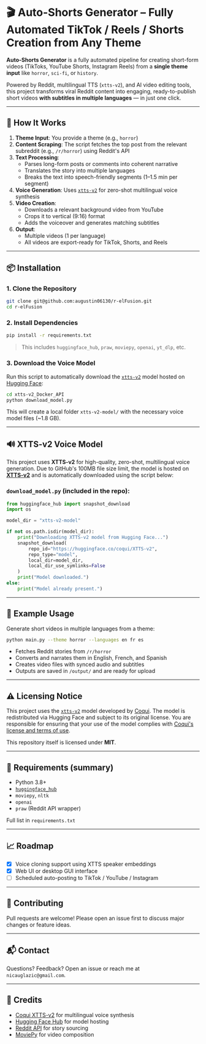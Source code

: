 # 🎬 Auto-Shorts Generator – Fully Automated TikTok / Reels / Shorts Creation from Any Theme

**Auto-Shorts Generator** is a fully automated pipeline for creating short-form videos (TikToks, YouTube Shorts, Instagram Reels) from a **single theme input** like `horror`, `sci-fi`, or `history`.

Powered by Reddit, multilingual TTS (`xtts-v2`), and AI video editing tools, this project transforms viral Reddit content into engaging, ready-to-publish short videos **with subtitles in multiple languages** — in just one click.

---

## 🧠 How It Works

1. **Theme Input**: You provide a theme (e.g., `horror`)
2. **Content Scraping**: The script fetches the top post from the relevant subreddit (e.g., `/r/horror`) using Reddit's API
3. **Text Processing**:
   - Parses long-form posts or comments into coherent narrative
   - Translates the story into multiple languages
   - Breaks the text into speech-friendly segments (1–1.5 min per segment)
4. **Voice Generation**: Uses [`xtts-v2`](https://huggingface.co/coqui/XTTS-v2) for zero-shot multilingual voice synthesis
5. **Video Creation**:
   - Downloads a relevant background video from YouTube
   - Crops it to vertical (9:16) format
   - Adds the voiceover and generates matching subtitles
6. **Output**:
   - Multiple videos (1 per language)
   - All videos are export-ready for TikTok, Shorts, and Reels

---

## 📦 Installation

### 1. Clone the Repository

```bash
git clone git@github.com:augustin06130/r-elFusion.git
cd r-elFusion
````

### 2. Install Dependencies

```bash
pip install -r requirements.txt
```

> This includes `huggingface_hub`, `praw`, `moviepy`, `openai`, `yt_dlp`, etc.

### 3. Download the Voice Model

Run this script to automatically download the [`xtts-v2`](https://huggingface.co/coqui/XTTS-v2) model hosted on [Hugging Face](https://huggingface.co/):

```bash
cd xtts-v2_Docker_API
python download_model.py
```

This will create a local folder `xtts-v2-model/` with the necessary voice model files (\~1.8 GB).

---

## 🔊 XTTS-v2 Voice Model

This project uses **XTTS-v2** for high-quality, zero-shot, multilingual voice generation. Due to GitHub's 100MB file size limit, the model is hosted on **[XTTS-v2](https://huggingface.co/coqui/XTTS-v2)** and is automatically downloaded using the script below:

### `download_model.py` (included in the repo):

```python
from huggingface_hub import snapshot_download
import os

model_dir = "xtts-v2-model"

if not os.path.isdir(model_dir):
    print("Downloading XTTS-v2 model from Hugging Face...")
    snapshot_download(
        repo_id="https://huggingface.co/coqui/XTTS-v2",
        repo_type="model",
        local_dir=model_dir,
        local_dir_use_symlinks=False
    )
    print("Model downloaded.")
else:
    print("Model already present.")
```

---

## 🚀 Example Usage

Generate short videos in multiple languages from a theme:

```bash
python main.py --theme horror --languages en fr es
```

* Fetches Reddit stories from `/r/horror`
* Converts and narrates them in English, French, and Spanish
* Creates video files with synced audio and subtitles
* Outputs are saved in `/output/` and are ready for upload

---

## ⚠️ Licensing Notice

This project uses the [`xtts-v2`](https://huggingface.co/coqui/XTTS-v2) model developed by [Coqui](https://coqui.ai). The model is redistributed via Hugging Face and subject to its original license. You are responsible for ensuring that your use of the model complies with [Coqui's license and terms of use](https://huggingface.co/coqui/XTTS-v2#license).

This repository itself is licensed under **MIT**.

---

## 🧰 Requirements (summary)

* Python 3.8+
* [`huggingface_hub`](https://pypi.org/project/huggingface-hub/)
* `moviepy`, `nltk`
* `openai`
* `praw` (Reddit API wrapper)

Full list in `requirements.txt`

---

## 📈 Roadmap

* [x] Voice cloning support using XTTS speaker embeddings
* [x] Web UI or desktop GUI interface
* [ ] Scheduled auto-posting to TikTok / YouTube / Instagram

---

## 🤝 Contributing

Pull requests are welcome! Please open an issue first to discuss major changes or feature ideas.

---

## 📬 Contact

Questions? Feedback? Open an issue or reach me at `nicauglazic@gmail.com`.

---

## 🧠 Credits

* [Coqui XTTS-v2](https://huggingface.co/coqui/XTTS-v2) for multilingual voice synthesis
* [Hugging Face Hub](https://huggingface.co/) for model hosting
* [Reddit API](https://www.reddit.com/dev/api/) for story sourcing
* [MoviePy](https://zulko.github.io/moviepy/) for video composition

